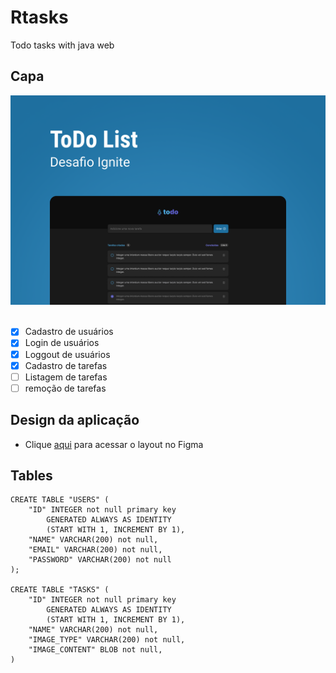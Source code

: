 # Rtasks
Todo tasks with java web

## Capa
<img src="./Capa.png" /> <br/> <br/>

- [x] Cadastro de usuários
- [x] Login de usuários
- [x] Loggout de usuários
- [x] Cadastro de tarefas
- [ ] Listagem de tarefas
- [ ] remoção de tarefas

## Design da aplicação
- Clique [aqui](https://www.figma.com/file/dgpER6x7FBWYfpBISgb5SV/ToDo-List?node-id=0%3A1) para acessar o layout no Figma

## Tables
```
CREATE TABLE "USERS" (
    "ID" INTEGER not null primary key
        GENERATED ALWAYS AS IDENTITY
        (START WITH 1, INCREMENT BY 1),
    "NAME" VARCHAR(200) not null,
    "EMAIL" VARCHAR(200) not null,
    "PASSWORD" VARCHAR(200) not null
);

CREATE TABLE "TASKS" (
    "ID" INTEGER not null primary key
        GENERATED ALWAYS AS IDENTITY
        (START WITH 1, INCREMENT BY 1),
    "NAME" VARCHAR(200) not null,
    "IMAGE_TYPE" VARCHAR(200) not null,
    "IMAGE_CONTENT" BLOB not null,
)
```
